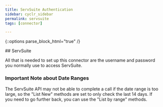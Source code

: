 ```yaml
---
title: ServSuite Authentication
sidebar: cyclr_sidebar
permalink: servsuite
tags: [connector]

---
```

{::options parse_block_html="true" /}
<section class="card">
## ServSuite

All that is needed to set up this connector are the username and password you normally use to access ServSuite.

### Important Note about Date Ranges

The ServSuite API may not be able to complete a call if the date range is too large, so the "List New" methods are set to only check the last 14 days.  If you need to go further back, you can use the "List by range" methods.

</section>
